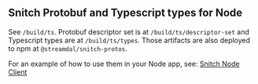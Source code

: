 ## Snitch Protobuf and Typescript types for Node

See `/build/ts`. Protobuf descriptor set is at `/build/ts/descriptor-set` and Typescript types are
at `/build/ts/types`. Those artifacts are also deployed to npm at `@streamdal/snitch-protos`.

For an example of how to use them in your Node app,
see: [Snitch Node Client](https://github.com/streamdal/snitch-node-client)